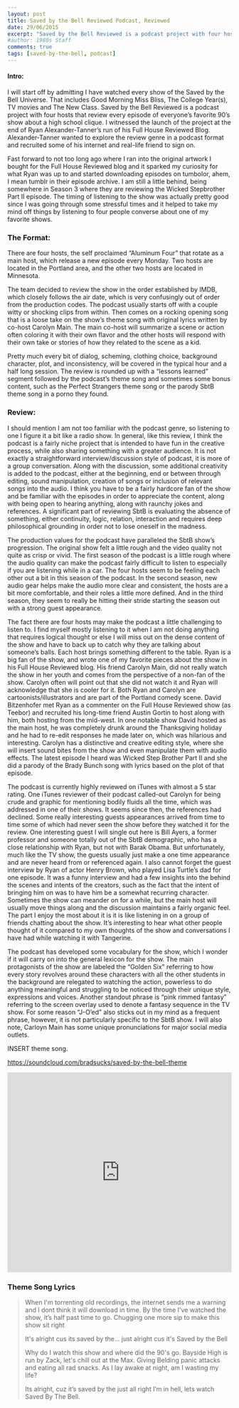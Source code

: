 ```yaml
---
layout: post
title: Saved by the Bell Reviewed Podcast, Reviewed
date: 29/06/2015	
excerpt: "Saved by the Bell Reviewed is a podcast project with four hosts that review every episode of everyone’s favorite 90’s show about a high school clique."
#author: 1980s Staff
comments: true
tags: [saved-by-the-bell, podcast]
---
```


#### Intro:

I will start off by admitting I have watched every show of the Saved by the Bell Universe. That includes Good Morning Miss Bliss, The College Year(s), TV movies and The New Class. Saved by the Bell Reviewed is a podcast project with four hosts that review every episode of everyone’s favorite 90’s show about a high school clique. I witnessed the launch of the project at the end of Ryan Alexander-Tanner’s run of his Full House Reviewed Blog. Alexander-Tanner wanted to explore the review genre in a podcast format and recruited some of his internet and real-life friend to sign on. 

Fast forward to not too long ago where I ran into the original artwork I bought for the Full House Reviewed blog and it sparked my curiosity for what Ryan was up to and started downloading episodes on tumbolor, ahem, I mean tumblr in their episode archive. I am still a little behind, being somewhere in Season 3 where they are reviewing the Wicked Stepbrother Part II episode. The timing of listening to the show was actually pretty good since I was going through some stressful times and it helped to take my mind off things by listening to four people converse about one of my favorite shows. 

### The Format:

There are four hosts, the self proclaimed “Aluminum Four” that rotate as a main host, which release a new episode every Monday. Two hosts are located in the Portland area, and the other two hosts are located in Minnesota.

The team decided to review the show in the order established by IMDB, which closely follows the air date, which is very confusingly out of order from the production codes. The podcast usually starts off with a couple witty or shocking clips from within. Then comes on a rocking opening song that is a loose take on the show’s theme song with original lyrics written by co-host Carolyn Main. The main co-host will summarize a scene or action often coloring it with their own flavor and the other hosts will respond with their own take or stories of how they related to the scene as a kid. 

Pretty much every bit of dialog, scheming, clothing choice, background character, plot, and inconsistency, will be covered in the typical hour and a half long session. The review is rounded up with a “lessons learned” segment followed by the podcast’s theme song and sometimes some bonus content, such as the Perfect Strangers theme song or the parody SbtB theme song in a porno they found.

### Review:

I should mention I am not too familiar with the podcast genre, so listening to one I figure it a bit like a radio show. In general, like this review, I think the podcast is a fairly niche project that is intended to have fun in the creative process, while also sharing something with a greater audience. It is not exactly a straightforward interview/discussion style of podcast, it is more of a group conversation. Along with the discussion, some additional creativity is added to the podcast, either at the beginning, end or between through editing, sound manipulation, creation of songs or inclusion of relevant songs into the audio. I think you have to be a fairly hardcore fan of the show and be familiar with the episodes in order to appreciate the content, along with being open to hearing anything, along with raunchy jokes and references. A significant part of reviewing SbtB is evaluating the absence of something, either continuity, logic, relation, interaction and requires deep philosophical grounding in order not to lose oneself in the madness. 

The production values for the podcast have paralleled the SbtB show’s progression. The original show felt a little rough and the video quality not quite as crisp or vivid. The first season of the podcast is a little rough where the audio quality can make the podcast fairly difficult to listen to especially if you are listening while in a car. The four hosts seem to be feeling each other out a bit in this season of the podcast. In the second season, new audio gear helps make the audio more clear and consistent, the hosts are a bit more comfortable, and their roles a little more defined. And in the third season, they seem to really be hitting their stride starting the season out with a strong guest appearance.

The fact there are four hosts may make the podcast a little challenging to listen to. I find myself mostly listening to it when I am not doing anything that requires logical thought or else I will miss out on the dense content of the show and have to back up to catch why they are talking about someone’s balls. Each host brings something different to the table. Ryan is a big fan of the show, and wrote one of my favorite pieces about the show in his Full House Reviewed blog. His friend Carolyn Main, did not really watch the show in her youth and comes from the perspective of a non-fan of the show. Carolyn often will point out that she did not watch it and Ryan will acknowledge that she is cooler for it. Both Ryan and Carolyn are cartoonists/illustrators and are part of the Portland comedy scene. David Bitzenhofer met Ryan as a commenter on the Full House Reviewed show (as Teebor) and recruited his long-time friend Austin Gortin to host along with him, both hosting from the mid-west. In one notable show David hosted as the main host, he was completely drunk around the Thanksgiving holiday and he had to re-edit responses he made later on, which was hilarious and interesting. Carolyn has a distinctive and creative editing style, where she will insert sound bites from the show and even manipulate them with audio effects. The latest episode I heard was Wicked Step Brother Part II and she did a parody of the Brady Bunch song with lyrics based on the plot of that episode. 

The podcast is currently highly reviewed on iTunes with almost a 5 star rating. One iTunes reviewer of their podcast called-out Carolyn for being crude and graphic for mentioning bodily fluids all the time, which was addressed in one of their shows. It seems since then, the references had declined. Some really interesting guests appearances arrived from time to time some of which had never seen the show before they watched it for the review. One interesting guest I will single out here is Bill Ayers, a former professor and someone totally out of the SbtB demographic, who has a close relationship with Ryan, but not with Barak Obama. But unfortunately, much like the TV show, the guests usually just make a one time appearance and are never heard from or referenced again. I also cannot forget the guest interview by Ryan of actor Henry Brown, who played Lisa Turtle’s dad for one episode. It was a funny interview and had a few insights into the behind the scenes and intents of the creators, such as the fact that the intent of bringing him on was to have him be a somewhat recurring character. Sometimes the show can meander on for a while, but the main host will usually move things along and the discussion maintains a fairly organic feel. The part I enjoy the most about it is it is like listening in on a group of friends chatting about the show. It’s interesting to hear what other people thought of it compared to my own thoughts of the show and conversations I have had while watching it with Tangerine. 

The podcast has developed some vocabulary for the show, which I wonder if it will carry on into the general lexicon for the show. The main protagonists of the show are labeled the “Golden Six” referring to how every story revolves around these characters with all the other students in the background are relegated to watching the action, powerless to do anything meaningful and struggling to be noticed through their unique style, expressions and voices. Another standout phrase is “pink rimmed fantasy” referring to the screen overlay used to denote a fantasy sequence in the TV show. For some reason “J-O’ed” also sticks out in my mind as a frequent phrase, however, it is not particularly specific to the SbtB show. I will also note, Carloyn Main has some unique pronunciations for major social media outlets.

INSERT theme song.

https://soundcloud.com/bradsucks/saved-by-the-bell-theme


<iframe width="100%" height="450" scrolling="no" frameborder="no" src="https://w.soundcloud.com/player/?url=https%3A//api.soundcloud.com/tracks/146783466&amp;auto_play=false&amp;hide_related=false&amp;show_comments=true&amp;show_user=true&amp;show_reposts=false&amp;visual=true">  </iframe>

### Theme Song Lyrics

> When I'm torrenting old recordings, 
> the internet sends me a warning and 
> I dont think it will download in time. 
> By the time I've watched the show, 
> it’s half past time to go. 
> Chugging one more sip to make this show sit right
>
> It's alright cus its saved by the... 
> just alright cus it's Saved by the Bell
>
> Why do I watch this show 
> and where did the 90's go. 
> Bayside High is run by Zack, 
> let's chill out at the Max. 
> Giving Belding panic attacks and 
> eating all rad snacks. 
> As I lay awake at night, am I wasting my life? 
>
> Its alright, cuz it’s saved by the 
> just all right I’m in hell, 
> lets watch Saved By The Bell.

